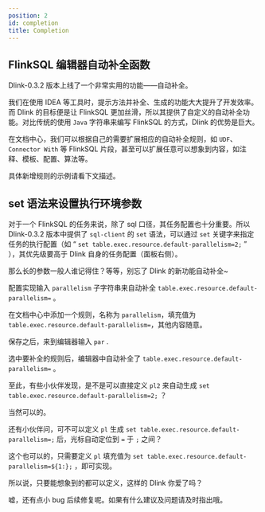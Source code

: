 ```yaml
---
position: 2
id: completion
title: Completion
---
```





## FlinkSQL 编辑器自动补全函数

Dlink-0.3.2 版本上线了一个非常实用的功能——自动补全。

我们在使用 IDEA 等工具时，提示方法并补全、生成的功能大大提升了开发效率。而 Dlink 的目标便是让 FlinkSQL 更加丝滑，所以其提供了自定义的自动补全功能。对比传统的使用 `Java` 字符串来编写 FlinkSQL 的方式，Dlink 的优势是巨大。

在文档中心，我们可以根据自己的需要扩展相应的自动补全规则，如 `UDF`、`Connector With` 等 FlinkSQL 片段，甚至可以扩展任意可以想象到内容，如注释、模板、配置、算法等。

具体新增规则的示例请看下文描述。

## set 语法来设置执行环境参数

对于一个 FlinkSQL 的任务来说，除了 sql 口径，其任务配置也十分重要。所以 Dlink-0.3.2 版本中提供了 `sql-client` 的 `set` 语法，可以通过 `set` 关键字来指定任务的执行配置（如 “ `set table.exec.resource.default-parallelism=2;` ” ），其优先级要高于 Dlink 自身的任务配置（面板右侧）。

那么长的参数一般人谁记得住？等等，别忘了 Dlink 的新功能自动补全~

配置实现输入 `parallelism` 子字符串来自动补全 `table.exec.resource.default-parallelism=` 。

在文档中心中添加一个规则，名称为 `parallelism`，填充值为 `table.exec.resource.default-parallelism=`，其他内容随意。

保存之后，来到编辑器输入 `par` .

选中要补全的规则后，编辑器中自动补全了 `table.exec.resource.default-parallelism=` 。

至此，有些小伙伴发现，是不是可以直接定义 `pl2` 来自动生成 `set table.exec.resource.default-parallelism=2;` ？

当然可以的。

还有小伙伴问，可不可以定义 `pl` 生成 `set table.exec.resource.default-parallelism=;` 后，光标自动定位到 `=` 于 `;` 之间？

这个也可以的，只需要定义 `pl` 填充值为 `set table.exec.resource.default-parallelism=${1:};` ，即可实现。

所以说，只要能想象到的都可以定义，这样的 Dlink 你爱了吗？

嘘，还有点小 bug 后续修复呢。如果有什么建议及问题请及时指出哦。